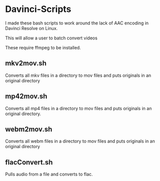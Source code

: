 # Davinci-Scripts
I made these bash scripts to work around the lack of AAC encoding in Davinci Resolve on Linux.

This will allow a user to batch convert videos 

These require ffmpeg to be installed.

## mkv2mov.sh

Converts all mkv files in a directory to mov files and puts originals in an original directory

## mp42mov.sh

Converts all mp4 files in a directory to mov files and puts originals in an original directory.

## webm2mov.sh

Converts all webm files in a directory to mov files and puts originals in an original directory

## flacConvert.sh

Pulls audio from a file and converts to flac.

